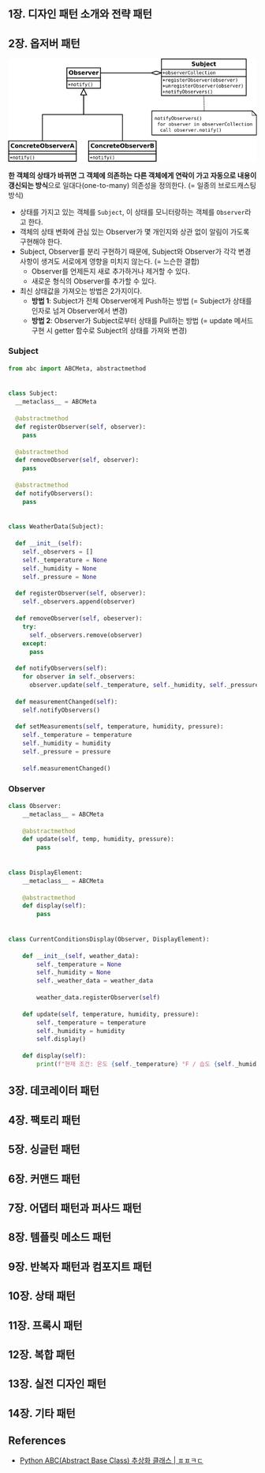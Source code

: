 ## 1장. 디자인 패턴 소개와 전략 패턴

## 2장. 옵저버 패턴

![observer-uml](./images/observer.png)

**한 객체의 상태가 바뀌면 그 객체에 의존하는 다른 객체에게 연락이 가고 자동으로 내용이 갱신되는 방식**으로 일대다(one-to-many) 의존성을 정의한다. (= 일종의 브로드캐스팅 방식)

- 상태를 가지고 있는 객체를 `Subject`, 이 상태를 모니터랑하는 객체를 `Observer`라고 한다.
- 객체의 상태 변화에 관심 있는 Observer가 몇 개인지와 상관 없이 알림이 가도록 구현해야 한다.
- Subject, Observer를 분리 구현하기 때문에, Subject와 Observer가 각각 변경사항이 생겨도 서로에게 영향을 미치지 않는다. (= 느슨한 결합)
  - Observer를 언제든지 새로 추가하거나 제거할 수 있다.
  - 새로운 형식의 Observer를 추가할 수 있다.
- 최신 상태값을 가져오는 방법은 2가지이다.
  - **방법 1**: Subject가 전체 Observer에게 Push하는 방법 (= Subject가 상태를 인자로 넘겨 Observer에서 변경)
  - **방법 2**: Observer가 Subject로부터 상태를 Pull하는 방법 (= update 메서드 구현 시 getter 함수로 Subject의 상태를 가져와 변경)

### Subject

```python
from abc import ABCMeta, abstractmethod


class Subject:
  __metaclass__ = ABCMeta

  @abstractmethod
  def registerObserver(self, observer):
    pass
  
  @abstractmethod
  def removeObserver(self, observer):
    pass

  @abstractmethod
  def notifyObservers():
    pass


class WeatherData(Subject):

  def __init__(self):
    self._observers = []
    self._temperature = None
    self._humidity = None
    self._pressure = None

  def registerObserver(self, observer):
    self._observers.append(observer)
  
  def removeObserver(self, obeserver):
    try:
      self._observers.remove(observer)
    except:
      pass
  
  def notifyObservers(self):
    for observer in self._observers:
      observer.update(self._temperature, self._humidity, self._pressure)
    
  def measurementChanged(self):
    self.notifyObservers()
  
  def setMeasurements(self, temperature, humidity, pressure):
    self._temperature = temperature
    self._humidity = humidity
    self._pressure = pressure

    self.measurementChanged()
```

### Observer

```python
class Observer:
    __metaclass__ = ABCMeta

    @abstractmethod
    def update(self, temp, humidity, pressure):
        pass


class DisplayElement:
    __metaclass__ = ABCMeta

    @abstractmethod
    def display(self):
        pass


class CurrentConditionsDisplay(Observer, DisplayElement):
  
    def __init__(self, weather_data):
        self._temperature = None
        self._humidity = None
        self._weather_data = weather_data

        weather_data.registerObserver(self)

    def update(self, temperature, humidity, pressure):
        self._temperature = temperature
        self._humidity = humidity
        self.display()

    def display(self):
        print(f"현재 조건: 온도 {self._temperature} °F / 습도 {self._humidity}");
```



## 3장. 데코레이터 패턴

## 4장. 팩토리 패턴

## 5장. 싱글턴 패턴

## 6장. 커맨드 패턴

## 7장. 어댑터 패턴과 퍼사드 패턴

## 8장. 템플릿 메소드 패턴

## 9장. 반복자 패턴과 컴포지트 패턴

## 10장. 상태 패턴

## 11장. 프록시 패턴

## 12장. 복합 패턴

## 13장. 실전 디자인 패턴

## 14장. 기타 패턴

## References

- [Python ABC(Abstract Base Class) 추상화 클래스 | ㅍㅍㅋㄷ](https://bluese05.tistory.com/61)
